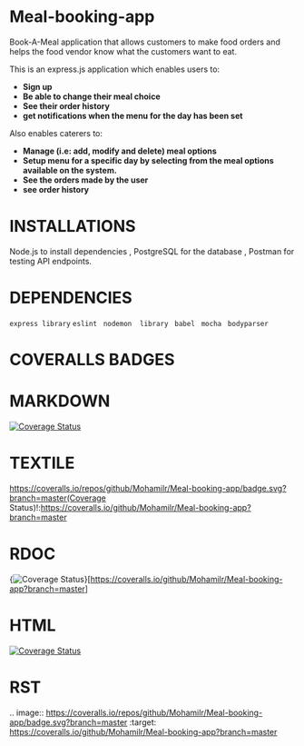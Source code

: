# Meal-booking-app
Book-A-Meal application that allows customers to make food orders and helps the food vendor know what the customers want to eat.


This is an express.js application which enables users to:
* **Sign up**
* **Be able to change their meal choice**
* **See their order history**
* **get notifications when the menu for
the day has been set**

Also enables caterers to:
* **Manage (i.e: add, modify and delete) meal options**
* **Setup menu for a specific day by selecting from the
meal options available on the system.**
* **See the orders made by the user**
* **see order history**

# INSTALLATIONS 
Node.js to install dependencies , PostgreSQL for the database , Postman for testing API endpoints.

# DEPENDENCIES
```express library```
```eslint ```
```nodemon  library ```
```babel ```
```mocha ```
```bodyparser```


# COVERALLS BADGES
# MARKDOWN

[![Coverage Status](https://coveralls.io/repos/github/Mohamilr/Meal-booking-app/badge.svg?branch=master)](https://coveralls.io/github/Mohamilr/Meal-booking-app?branch=master)

# TEXTILE

https://coveralls.io/repos/github/Mohamilr/Meal-booking-app/badge.svg?branch=master(Coverage Status)!:https://coveralls.io/github/Mohamilr/Meal-booking-app?branch=master

# RDOC

{<img src="https://coveralls.io/repos/github/Mohamilr/Meal-booking-app/badge.svg?branch=master" alt="Coverage Status" />}[https://coveralls.io/github/Mohamilr/Meal-booking-app?branch=master]

# HTML

<a href='https://coveralls.io/github/Mohamilr/Meal-booking-app?branch=master'><img src='https://coveralls.io/repos/github/Mohamilr/Meal-booking-app/badge.svg?branch=master' alt='Coverage Status' /></a>

# RST

.. image:: https://coveralls.io/repos/github/Mohamilr/Meal-booking-app/badge.svg?branch=master
:target: https://coveralls.io/github/Mohamilr/Meal-booking-app?branch=master

















